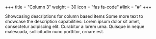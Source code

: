 +++
title = "Column 3"
weight = 30
icon = "fas fa-code"
#link = "#"
+++

Showcasing descriptions for column based items
Some more text to showcase the description capabilities:
Lorem ipsum dolor sit amet, consectetur adipiscing elit.
Curabitur a lorem urna.
Quisque in neque malesuada, sollicitudin nunc porttitor, ornare est.
